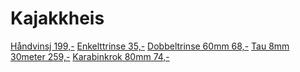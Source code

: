 Kajakkheis
===

[Håndvinsj 199,-](https://www.jula.no/catalog/bil-og-garasje/transport/vinsjer/handdrevne-vinsjer/handvinsj-027143/ )
[Enkelttrinse 35,-](https://www.byggmax.no/spiker-och-skruer/maritime-beslag/trinse-elforsinket-p258827)
[Dobbeltrinse 60mm 68,-](https://www.byggmax.no/spiker-och-skruer/maritime-beslag/trinse-elforsinket-p729096)
[Tau 8mm 30meter 259,-](https://www.byggmax.no/verkt%C3%B8y-och-jernvare/overtrekk-tau-och-st%C3%A5ltr%C3%A5d/rep-och-tau/tau-8mm-30m-habo-p729486)
[Karabinkrok 80mm 74,-](https://www.byggmax.no/spiker-och-skruer/l%C3%A5s/hasper-och-hengsler/karabinkrok-rustfri-syrefast-p729119)
